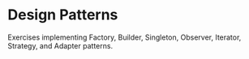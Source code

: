 # Design Patterns
Exercises implementing Factory, Builder, Singleton, Observer, Iterator, Strategy, and Adapter patterns.
